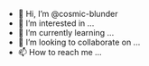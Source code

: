 - 👋 Hi, I’m @cosmic-blunder
- 👀 I’m interested in ...
- 🌱 I’m currently learning ...
- 💞️ I’m looking to collaborate on ...
- 📫 How to reach me ...

<!---
cosmic-blunder/cosmic-blunder is a ✨ special ✨ repository because its `README.md` (this file) appears on your GitHub profile.
You can click the Preview link to take a look at your changes.
--->
